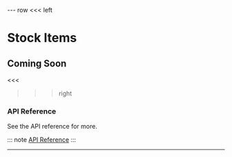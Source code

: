 --- row
<<< left
# Stock Items
## Coming Soon
<<<

>>> right

### API Reference
See the API reference for more.

::: note
[API Reference](api/index.html)
:::

>>>
---
